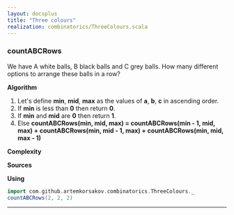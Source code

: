 ```yaml
---
layout: docsplus
title: "Three colours"
realization: combinatorics/ThreeColours.scala
---
```


### countABCRows
We have A white balls, B black balls and C grey balls.
How many different options to arrange these balls in a row?

**Algorithm**
1. Let's define **min**, **mid**, **max** as the values of **a**, **b**, **c** in ascending order.
2. If **min** is less than **0** then return **0**.
3. If **min** and **mid** are **0** then return **1**.
4. Else **countABCRows(min, mid, max) = countABCRows(min - 1, mid, max) + countABCRows(min, mid - 1, max) + countABCRows(min, mid, max - 1)**

**Complexity**
     
**Sources** 

**Using**
```scala mdoc
import com.github.artemkorsakov.combinatorics.ThreeColours._
countABCRows(2, 2, 2)
```

---